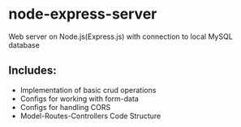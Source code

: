 # node-express-server

Web server on Node.js(Express.js) with connection to local MySQL database

## Includes:
   + Implementation of basic crud operations
   + Configs for working with form-data
   + Configs for handling CORS
   + Model-Routes-Controllers Code Structure
